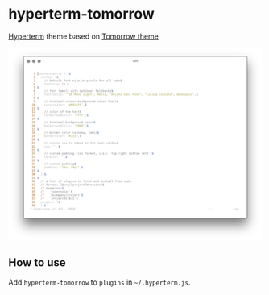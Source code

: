 hyperterm-tomorrow
==================

[Hyperterm] theme based on [Tomorrow theme]

![Screenshot](screenshot.png)

How to use
----------

Add `hyperterm-tomorrow` to `plugins` in `~/.hyperterm.js`.

[Hyperterm]: https://hyperterm.org/
[Tomorrow theme]: https://github.com/chriskempson/tomorrow-theme#tomorrow
